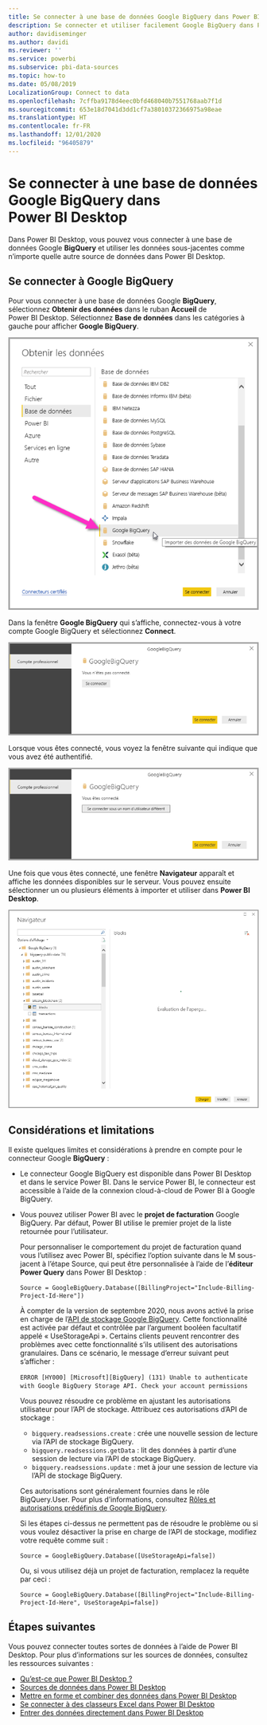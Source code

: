 ```yaml
---
title: Se connecter à une base de données Google BigQuery dans Power BI Desktop
description: Se connecter et utiliser facilement Google BigQuery dans Power BI Desktop
author: davidiseminger
ms.author: davidi
ms.reviewer: ''
ms.service: powerbi
ms.subservice: pbi-data-sources
ms.topic: how-to
ms.date: 05/08/2019
LocalizationGroup: Connect to data
ms.openlocfilehash: 7cffba9178d4eec0bfd468040b7551768aab7f1d
ms.sourcegitcommit: 653e18d7041d3dd1cf7a38010372366975a98eae
ms.translationtype: HT
ms.contentlocale: fr-FR
ms.lasthandoff: 12/01/2020
ms.locfileid: "96405879"
---
```

# <a name="connect-to-a-google-bigquery-database-in-power-bi-desktop"></a>Se connecter à une base de données Google BigQuery dans Power BI Desktop
Dans Power BI Desktop, vous pouvez vous connecter à une base de données Google **BigQuery** et utiliser les données sous-jacentes comme n’importe quelle autre source de données dans Power BI Desktop.

## <a name="connect-to-google-bigquery"></a>Se connecter à Google BigQuery
Pour vous connecter à une base de données Google **BigQuery**, sélectionnez **Obtenir des données** dans le ruban **Accueil** de Power BI Desktop. Sélectionnez **Base de données** dans les catégories à gauche pour afficher **Google BigQuery**.

![Obtenir la boîte de dialogue de données pour Google BigQuery](media/desktop-connect-bigquery/connect_bigquery_01.png)

Dans la fenêtre **Google BigQuery** qui s’affiche, connectez-vous à votre compte Google BigQuery et sélectionnez **Connect**.

![Se connecter à Google BigQuery](media/desktop-connect-bigquery/connect_bigquery_02.png)

Lorsque vous êtes connecté, vous voyez la fenêtre suivante qui indique que vous avez été authentifié. 

![Connecté à Google](media/desktop-connect-bigquery/connect_bigquery_02b.png)

Une fois que vous êtes connecté, une fenêtre **Navigateur** apparaît et affiche les données disponibles sur le serveur. Vous pouvez ensuite sélectionner un ou plusieurs éléments à importer et utiliser dans **Power BI Desktop**.

![Données de Google BigQuery](media/desktop-connect-bigquery/connect_bigquery_03.png)

## <a name="considerations-and-limitations"></a>Considérations et limitations
Il existe quelques limites et considérations à prendre en compte pour le connecteur Google **BigQuery** :

* Le connecteur Google BigQuery est disponible dans Power BI Desktop et dans le service Power BI. Dans le service Power BI, le connecteur est accessible à l’aide de la connexion cloud-à-cloud de Power BI à Google BigQuery.

* Vous pouvez utiliser Power BI avec le **projet de facturation** Google BigQuery. Par défaut, Power BI utilise le premier projet de la liste retournée pour l’utilisateur. 

  Pour personnaliser le comportement du projet de facturation quand vous l’utilisez avec Power BI, spécifiez l’option suivante dans le M sous-jacent à l’étape Source, qui peut être personnalisée à l’aide de l’**éditeur Power Query** dans Power BI Desktop :

  ```
  Source = GoogleBigQuery.Database([BillingProject="Include-Billing-Project-Id-Here"])
  ```

  À compter de la version de septembre 2020, nous avons activé la prise en charge de l’[API de stockage Google BigQuery](https://cloud.google.com/bigquery/docs/reference/storage). Cette fonctionnalité est activée par défaut et contrôlée par l’argument booléen facultatif appelé « UseStorageApi ». Certains clients peuvent rencontrer des problèmes avec cette fonctionnalité s’ils utilisent des autorisations granulaires. Dans ce scénario, le message d’erreur suivant peut s’afficher :

  `ERROR [HY000] [Microsoft][BigQuery] (131) Unable to authenticate with Google BigQuery Storage API. Check your account permissions`

  Vous pouvez résoudre ce problème en ajustant les autorisations utilisateur pour l’API de stockage. Attribuez ces autorisations d’API de stockage :

  - `bigquery.readsessions.create` : crée une nouvelle session de lecture via l’API de stockage BigQuery.
  - `bigquery.readsessions.getData` : lit des données à partir d’une session de lecture via l’API de stockage BigQuery.
  - `bigquery.readsessions.update` : met à jour une session de lecture via l’API de stockage BigQuery.

  Ces autorisations sont généralement fournies dans le rôle BigQuery.User. Pour plus d’informations, consultez [Rôles et autorisations prédéfinis de Google BigQuery](https://cloud.google.com/bigquery/docs/access-control).
  
  Si les étapes ci-dessus ne permettent pas de résoudre le problème ou si vous voulez désactiver la prise en charge de l’API de stockage, modifiez votre requête comme suit :
  ```
  Source = GoogleBigQuery.Database([UseStorageApi=false])
  ```
  Ou, si vous utilisez déjà un projet de facturation, remplacez la requête par ceci :
  ```
  Source = GoogleBigQuery.Database([BillingProject="Include-Billing-Project-Id-Here", UseStorageApi=false])
  ```

## <a name="next-steps"></a>Étapes suivantes
Vous pouvez connecter toutes sortes de données à l’aide de Power BI Desktop. Pour plus d’informations sur les sources de données, consultez les ressources suivantes :

* [Qu’est-ce que Power BI Desktop ?](../fundamentals/desktop-what-is-desktop.md)
* [Sources de données dans Power BI Desktop](desktop-data-sources.md)
* [Mettre en forme et combiner des données dans Power BI Desktop](desktop-shape-and-combine-data.md)
* [Se connecter à des classeurs Excel dans Power BI Desktop](desktop-connect-excel.md)   
* [Entrer des données directement dans Power BI Desktop](desktop-enter-data-directly-into-desktop.md)   
